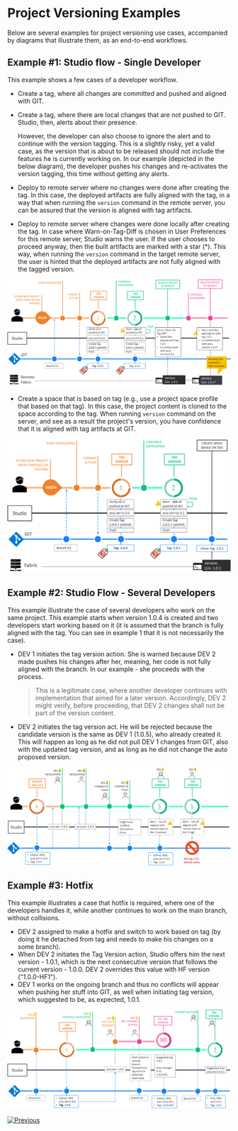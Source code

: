 # Project Versioning Examples

Below are several examples for project versioning use cases, accompanied by diagrams that illustrate them, as an end-to-end workflows.



## Example #1: Studio flow - Single Developer 

This example shows a few cases of a developer workflow.

* Create a tag, where all changes are committed and pushed and aligned with GIT.

* Create a tag, where there are local changes that are not pushed to GIT. Studio, then, alerts about their presence.

  However, the developer can also choose to ignore the alert and to continue with the version tagging. This is a slightly risky, yet a valid case, as the version that is about to be released should not include the features he is currently working on. In our example (depicted in the below diagram), the developer pushes his changes and re-activates the version tagging, this time without getting any alerts.

<studio> 

* Deploy to remote server where no changes were done after creating the tag. In this case, the deployed artifacts are fully aligned with the tag, in a way that when running the `version` command in the remote server, you can be assured that the version is aligned with tag artifacts.

* Deploy to remote server where changes were done locally after creating the tag. In case where Warn-on-Tag-Diff is chosen in User Preferences for this remote server, Studio warns the user. If the user chooses to proceed anyway, then the built artifacts are marked with a star (*). This way, when running the `version` command in the target remote server, the user is hinted that the deployed artifacts are not fully aligned with the tagged version.



![diagram](images/04_single_dev_diagram.png)

</studio> 



<web>

* Create a space that is based on tag (e.g., use a project space profile that based on that tag). In this case, the project content is cloned to the space according to the tag. When running `version` command on the server, and see as a result the project's version, you have confidence that it is aligned with tag artifacts at GIT.

  

![diagram](images/04_web_single_dev_diagram.png)

</web>



## Example #2: Studio Flow - Several Developers

This example illustrate the case of several developers who work on the same project. This example starts when version 1.0.4 is created and two developers start working based on it (it is assumed that the branch is fully aligned with the tag. You can see in example 1 that it is not necessarily the case).

* DEV 1 initiates the tag version action. She is warned because DEV 2 made pushes his changes after her, meaning, her code is not fully aligned with the branch. In our example - she proceeds with the process.

  >  This is a legitimate case, where another developer continues with implementation that aimed for a later version. Accordingly, DEV 2 might verify, before proceeding, that DEV 2 changes shall not be part of the version content.

* DEV 2 initiates the tag version act. He will be rejected because the candidate version is the same as DEV 1 (1.0.5), who already created it. This will happen as long as he did not pull DEV 1 changes from GIT, also with the updated tag version, and as long as he did not change the auto proposed version.



![diagram](images/04_few_dev_diagram.png)



## Example #3: Hotfix

This example illustrates a case that hotfix is required, where one of the developers handles it, while another continues to work on the main branch, without collisions.

* DEV 2 assigned to make a hotfix and switch to work based on tag (by doing it he detached from tag and needs to make his changes on a some branch).
* When DEV 2 initiates the Tag Version action, Studio offers him the next version - 1.0.1, which is the next consecutive version that follows the current version - 1.0.0. DEV 2 overrides this value with HF version ("1.0.0-HF1").
* DEV 1 works on the ongoing branch and thus no conflicts will appear when pushing her stuff into GIT, as well when initiating tag version, which suggested to be, as expected, 1.0.1.



![diagram](images/04_hotfix_diagram.png)





[![Previous](/articles/images/Previous.png)](/articles/16_deploy_fabric/04_project_versioning.md)



